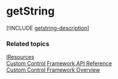 # getString

[!INCLUDE [getstring-description](includes/getstring-description.md)]

### Related topics

[IResources](../iresources.md)<br />
[Custom Control Framework API Reference](../index.md)<br />
[Custom Control Framework Overview](../../custom-control-framework-overview.md)<br />

